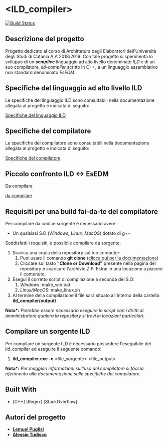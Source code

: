 # <ILD_compiler>
[![Build Status](https://travis-ci.org/joemccann/dillinger.svg?branch=master)](https://travis-ci.org/joemccann/dillinger)

## Descrizione del progetto
Progetto dedicato al corso di Archittetura degli Elaboratori dell'Università degli Studi di Catania A.A 2018/2019.
Con tale progetto si sperimenta lo sviluppo di un *__semplice__* linguaggio ad alto livello denominato _ILD_ e di un suo compilatore, _ild-compiler_ scritto in C++, a un linguaggio assemblativo non standard denominato _EsEDM_.

## Specifiche del linguaggio ad alto livello ILD
Le specifiche del linguaggio ILD sono consultabili nella documentazione allegata al progetto e indicata di seguito:

[Specifiche del linguaggio ILD](https://github.com/LemuelPuglisi/ILD-compiler/blob/master/documentazione/language.md)

## Specifiche del compilatore
Le specifiche del compilatore sono consultabili nella documentazione allegata al progetto e indicata di seguito:

[Specifiche del compilatore](https://github.com/LemuelPuglisi/ILD-compiler/blob/master/documentazione/compiler.md)

## Piccolo confronto ILD <-> EsEDM
Da compilare

[da compilare](NULL)

## Requisiti per una build fai-da-te del compilatore
Per compilare da codice sorgente è necessario avere:
* Un qualsiasi S.O (_Windows, Linux, MacOS_) dotato di g++

Soddisfatti i requisiti, è possibile compilare da sorgente:
1. Scarica una copia della repository sul tuo computer:
   1. Puoi usare il comando __git clone__ ([clicca qui per la documentazione](https://git-scm.com/docs/git-clone))
   2. Cliccare sul tasto __"Clone or Download"__ presente nella pagina del repository e scaricare l'archivio ZIP. Estrai in una locazione a piacere il contenuto.
2. Esegui il corretto script di compilazione a seconda del S.O:
   1. _Windows_: make_win.bat
   2. _Linux/MacOS_: make_linux.sh
3. Al termine della compilazione il file sarà situato all'interno della cartella __ild_compiler/output/__

__Nota*:__ _Potrebbe essere necessario eseguire lo script con i diritti di amministratore qualora la repository si trovi in locazioni particolari._

## Compilare un sorgente ILD
Per compilare un sorgente ILD è necessario possedere l'eseguibile del ild_compiler ed eseguire il seguente comando:
1. __ild_compiler.exe -c__ <file_sorgente> <file_output>

__Nota*:__ _Per maggiori informazioni sull'uso del compilatore si faccia riferimento alla documentazione sulle specifiche del compilatore._

## Built With
* [C++] [Regex] [StackOverflow]

## Autori del progetto
* [**Lemuel Puglisi**](https://lemuelpuglisi.github.io/)
* [**Alessio Tudisco**](https://lightdestoryweb.altervista.org)
